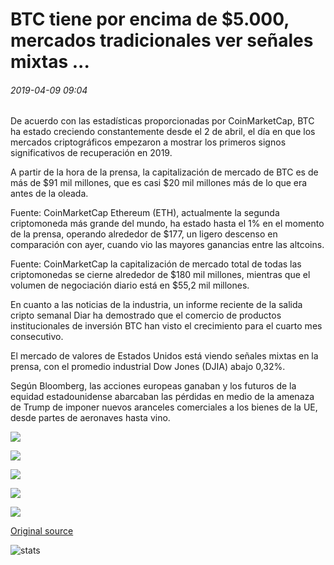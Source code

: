 # BTC tiene por encima de $5.000, mercados tradicionales ver señales mixtas ...

###### 2019-04-09 09:04

De acuerdo con las estadísticas proporcionadas por CoinMarketCap, BTC ha estado creciendo constantemente desde el 2 de abril, el día en que los mercados criptográficos empezaron a mostrar los primeros signos significativos de recuperación en 2019.

A partir de la hora de la prensa, la capitalización de mercado de BTC es de más de $91 mil millones, que es casi $20 mil millones más de lo que era antes de la oleada.

Fuente: CoinMarketCap Ethereum (ETH), actualmente la segunda criptomoneda más grande del mundo, ha estado hasta el 1% en el momento de la prensa, operando alrededor de $177, un ligero descenso en comparación con ayer, cuando vio las mayores ganancias entre las altcoins.

Fuente: CoinMarketCap la capitalización de mercado total de todas las criptomonedas se cierne alrededor de $180 mil millones, mientras que el volumen de negociación diario está en $55,2 mil millones.

En cuanto a las noticias de la industria, un informe reciente de la salida cripto semanal Diar ha demostrado que el comercio de productos institucionales de inversión BTC han visto el crecimiento para el cuarto mes consecutivo.

El mercado de valores de Estados Unidos está viendo señales mixtas en la prensa, con el promedio industrial Dow Jones (DJIA) abajo 0,32%.

Según Bloomberg, las acciones europeas ganaban y los futuros de la equidad estadounidense abarcaban las pérdidas en medio de la amenaza de Trump de imponer nuevos aranceles comerciales a los bienes de la UE, desde partes de aeronaves hasta vino.

![](https://s3.cointelegraph.com/storage/uploads/view/61adc6b4934cacb51df27331f943eab0.png)

![](https://s3.cointelegraph.com/storage/uploads/view/0045478acd17584bc1eef925d53e9f0d.png)

![](https://s3.cointelegraph.com/storage/uploads/view/47d7a080da066b9ce3d1d0c33db0acc9.png)

![](https://s3.cointelegraph.com/storage/uploads/view/8bd13cbbc0497545606b270fb52937df.png)

![](https://s3.cointelegraph.com/storage/uploads/view/3683d57988a693fe153d86b3fe68de72.png)

[Original source](https://cointelegraph.com/news/btc-holds-above-5-000-traditional-markets-see-mixed-signals)

![stats](https://c.statcounter.com/11760860/0/a89fa40b/1/ "stats")